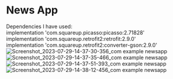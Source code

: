 # News App
Dependencies I have used: <br/>
implementation 'com.squareup.picasso:picasso:2.71828'<br/>
implementation 'com.squareup.retrofit2:retrofit:2.9.0'<br/>
implementation 'com.squareup.retrofit2:converter-gson:2.9.0'</br>
![Screenshot_2023-07-29-14-37-30-356_com example newsapp](https://github.com/Sandeep-coder-app/News-App/assets/122556666/df307ac7-3709-4b11-bdd3-de0d2baa5b7e)
![Screenshot_2023-07-29-14-37-35-466_com example newsapp](https://github.com/Sandeep-coder-app/News-App/assets/122556666/fafa6968-5892-43fd-9d7c-63df21060a16)
![Screenshot_2023-07-29-14-37-51-393_com example newsapp](https://github.com/Sandeep-coder-app/News-App/assets/122556666/2222b8f2-aca8-4416-b811-bc313dd9f5dd)
![Screenshot_2023-07-29-14-38-12-456_com example newsapp](https://github.com/Sandeep-coder-app/News-App/assets/122556666/b129fa8c-126e-4739-a239-764131a0f0a0)
